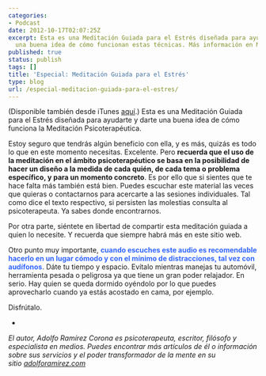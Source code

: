 ```yaml
---
categories:
- Podcast
date: 2012-10-17T02:07:25Z
excerpt: Esta es una Meditación Guiada para el Estrés diseñada para ayudarte y darte
  una buena idea de cómo funcionan estas técnicas. Más información en MeditacionPsicoterapeutica.com
published: true
status: publish
tags: []
title: 'Especial: Meditación Guiada para el Estrés'
type: blog
url: /especial-meditacion-guiada-para-el-estres/
---
```


(Disponible también desde iTunes <a href="https://itunes.apple.com/mx/podcast/especial-meditacion-guiada/id565283940?i=122621645" target="_blank">aquí</a>.)
Esta es una Meditación Guiada para el Estrés diseñada para ayudarte y darte una buena idea de cómo funciona la Meditación Psicoterapéutica.

Estoy seguro que tendrás algún beneficio con ella, y es más, quizás es todo lo que en este momento necesitas. Excelente. Pero <strong>recuerda que el uso de la meditación en el ámbito psicoterapéutico se basa en la posibilidad de hacer un diseño a la medida de cada quién, de cada tema o problema específico, y para un momento concreto</strong>. Es por ello que si sientes que te hace falta más también está bien. Puedes escuchar este material las veces que quieras o contactarnos para acercarte a las sesiones individuales. Tal como dice el texto respectivo, si persisten las molestias consulta al psicoterapeuta. Ya sabes donde encontrarnos.

Por otra parte, siéntete en libertad de compartir esta meditación guiada a quien lo necesite. Y recuerda que siempre habrá más en este sitio web.

Otro punto muy importante, <span style="color: #3366ff;"><strong>cuando escuches este audio es recomendable hacerlo en un lugar cómodo y con el mínimo de distracciones, tal vez con audífonos</strong></span>. Dáte tu tiempo y espacio. Evítalo mientras manejas tu automóvil, herramienta pesada o peligrosa ya que tiene un gran poder relajador. En serio. Hay quien se queda dormido oyéndolo por lo que puedes aprovecharlo cuando ya estás acostado en cama, por ejemplo.

Disfrútalo.

-
<em>El autor, Adolfo Ramírez Corona es psicoterapeuta, escritor, filósofo y especialista en medios. Puedes encontrar más artículos de él o información sobre sus servicios y el poder transformador de la mente en su sitio <a href="http://adolforamirez.com">adolforamirez.com</a></em>

